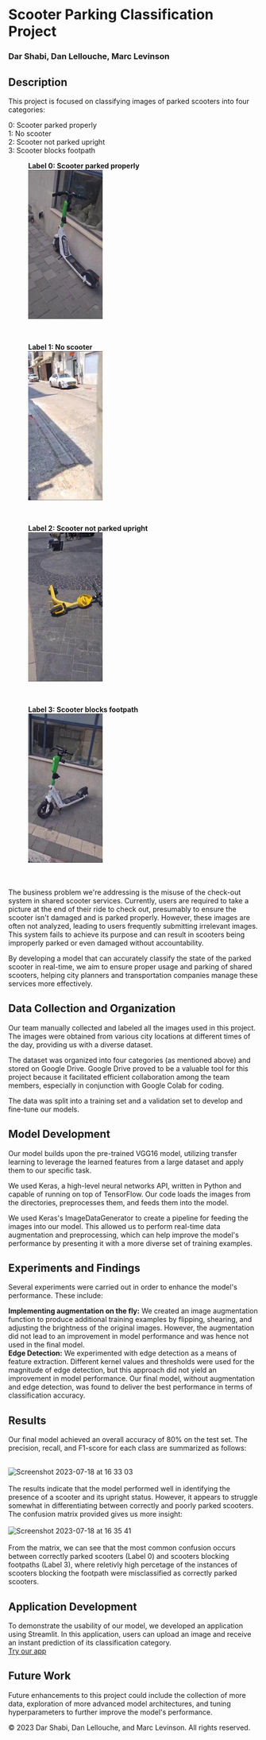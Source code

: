 
# Scooter Parking Classification Project
###  Dar Shabi, Dan Lellouche, Marc Levinson
## Description

This project is focused on classifying images of parked scooters into four categories:

0: Scooter parked properly\
1: No scooter\
2: Scooter not parked upright\
3: Scooter blocks footpath
<br/>
<figure>
  <figcaption><b>Label 0: Scooter parked properly</b></figcaption>
  <img src="0_0_vid_80_80.jpg">
</figure>
<br/>
<figure>
  <figcaption><b>Label 1: No scooter</b></figcaption>
  <img src="1_1_vid_41_1520.jpg">
</figure>
<br/>
<figure>
  <figcaption><b>Label 2: Scooter not parked upright</b></figcaption>
  <img src="2_2_vid_23_340.jpg">
</figure>
<br/>
<figure>
  <figcaption><b>Label 3: Scooter blocks footpath</b></figcaption>
  <img src="3_3_vid_77_180.jpg">
</figure>
<br/>

<br/>
The business problem we're addressing is the misuse of the check-out system in shared scooter services. Currently, users are required to take a picture at the end of their ride to check out, presumably to ensure the scooter isn't damaged and is parked properly. However, these images are often not analyzed, leading to users frequently submitting irrelevant images. This system fails to achieve its purpose and can result in scooters being improperly parked or even damaged without accountability.

By developing a model that can accurately classify the state of the parked scooter in real-time, we aim to ensure proper usage and parking of shared scooters, helping city planners and transportation companies manage these services more effectively.

## Data Collection and Organization

Our team manually collected and labeled all the images used in this project. The images were obtained from various city locations at different times of the day, providing us with a diverse dataset.

The dataset was organized into four categories (as mentioned above) and stored on Google Drive. Google Drive proved to be a valuable tool for this project because it facilitated efficient collaboration among the team members, especially in conjunction with Google Colab for coding.

The data was split into a training set and a validation set to develop and fine-tune our models.

## Model Development

Our model builds upon the pre-trained VGG16 model, utilizing transfer learning to leverage the learned features from a large dataset and apply them to our specific task.

We used Keras, a high-level neural networks API, written in Python and capable of running on top of TensorFlow. Our code loads the images from the directories, preprocesses them, and feeds them into the model.

We used Keras's ImageDataGenerator to create a pipeline for feeding the images into our model. This allowed us to perform real-time data augmentation and preprocessing, which can help improve the model's performance by presenting it with a more diverse set of training examples.

## Experiments and Findings

Several experiments were carried out in order to enhance the model's performance. These include:

**Implementing augmentation on the fly:** We created an image augmentation function to produce additional training examples by flipping, shearing, and adjusting the brightness of the original images. However, the augmentation did not lead to an improvement in model performance and was hence not used in the final model.\
**Edge Detection:** We experimented with edge detection as a means of feature extraction. Different kernel values and thresholds were used for the magnitude of edge detection, but this approach did not yield an improvement in model performance.
Our final model, without augmentation and edge detection, was found to deliver the best performance in terms of classification accuracy.

## Results

Our final model achieved an overall accuracy of 80% on the test set. The precision, recall, and F1-score for each class are summarized as follows:
<br>
<br/>

<img width="433" alt="Screenshot 2023-07-18 at 16 33 03" src="https://github.com/DarShabi/ITC-Final-Project-Scooters/assets/127299167/362e7599-3296-4962-a7b3-459f9e067540">

<br>
<br/>
The results indicate that the model performed well in identifying the presence of a scooter and its upright status. However, it appears to struggle somewhat in differentiating between correctly and poorly parked scooters.
The confusion matrix provided gives us more insight:
<br>
<br/>
<img width="173" alt="Screenshot 2023-07-18 at 16 35 41" src="https://github.com/DarShabi/ITC-Final-Project-Scooters/assets/127299167/ea96fd49-1a1d-46f0-98e4-fdca551283b9">

<br>
<br/>
From the matrix, we can see that the most common confusion occurs between correctly parked scooters (Label 0) and scooters blocking footpaths (Label 3), where reletivly high percetage of the instances of scooters blocking the footpath were misclassified as correctly parked scooters. 

## Application Development

To demonstrate the usability of our model, we developed an application using Streamlit. In this application, users can upload an image and receive an instant prediction of its classification category. 
<br/>
[Try our app](http://3.71.16.175:8501/)


## Future Work

Future enhancements to this project could include the collection of more data, exploration of more advanced model architectures, and tuning hyperparameters to further improve the model's performance.

<footer>
  <p>&copy; 2023 Dar Shabi, Dan Lellouche, and Marc Levinson. All rights reserved.</p>
</footer>
